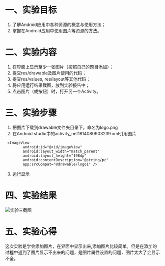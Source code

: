 # 一、实验目标
1. 了解Android应用中各种资源的概念与使用方法；
2. 掌握在Android应用中使用图片等资源的方法。

# 二、实验内容
1. 在界面上显示至少一张图片（按照自己的题目添加）；
2. 提交res/drawable及图片使用的代码；
3. 提交res/values, res/layout等其他代码；
4. 将应用运行结果截图，放到实验报告中；
5. 点击图片（或按钮）时，打开另一个Activity。

# 三、实验步骤
1. 把图片下载到drawable文件夹目录下，命名为logo.png
2. 在Android studio中的activity_net1814080903239.xml引用图片
``` 
 <ImageView
        android:id="@+id/imageView"
        android:layout_width="match_parent"
        android:layout_height="198dp"
        android:contentDescription="@string/pc"
        app:srcCompat="@drawable/logo1" />
``` 
3. 运行显示

# 四、实验结果
![实验三截图](https://raw.githubusercontent.com/Joanwjk/android-labs-2020/master/students/net1814080903239/sy3.png)
# 五、实验心得
这次实验是学会添加图片，在界面中显示出来,添加图片比较简单，但是在添加的过程中遇到了图片显示不出来的问题，是图片属性设置的问题，图片太大了会显示不全。
